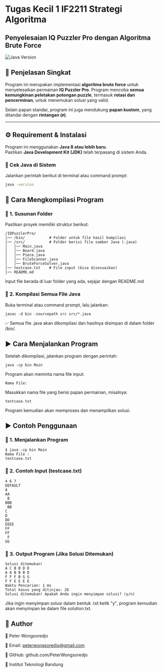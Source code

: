 # Tugas Kecil 1 IF2211 Strategi Algoritma
## Penyelesaian IQ Puzzler Pro dengan Algoritma Brute Force

![Java Version](https://img.shields.io/badge/Java-8%2B-blue)



## 📌 Penjelasan Singkat
Program ini merupakan implementasi **algoritma brute force** untuk menyelesaikan permainan **IQ Puzzler Pro**. Program mencoba **semua kemungkinan peletakan potongan puzzle**, termasuk **rotasi dan pencerminan**, untuk menemukan solusi yang valid.

Selain papan standar, program ini juga mendukung **papan kustom**, yang ditandai dengan **rintangan (`#`)**.

---

## ⚙ Requirement & Instalasi
Program ini menggunakan **Java 8 atau lebih baru**.  
Pastikan **Java Development Kit (JDK)** telah terpasang di sistem Anda.  

### **🔹 Cek Java di Sistem**
Jalankan perintah berikut di terminal atau command prompt:
```sh
java -version
```

## 🎥 Cara Mengkompilasi Program
### 🔹 1. Susunan Folder
Pastikan proyek memiliki struktur berikut:
```
/IQPuzzlerPro/
│── /bin/           # Folder untuk file hasil kompilasi
│── /src/           # Folder berisi file sumber Java (.java)
│   │── Main.java
│   │── Board.java
│   │── Piece.java
│   │── FileScanner.java
│   │── BruteForceSolver.java
│── testcase.txt    # File input (bisa disesuaikan)
│── README.md       
```
Input file berada di luar folder yang ada, sejajar dengan README.md
### 🔹 2. Kompilasi Semua File Java
Buka terminal atau command prompt, lalu jalankan:

```
javac -d bin -sourcepath src src/*.java
```
✅ Semua file .java akan dikompilasi dan hasilnya disimpan di dalam folder /bin/.

## ▶ Cara Menjalankan Program
Setelah dikompilasi, jalankan program dengan perintah:

```
java -cp bin Main
```
Program akan meminta nama file input:
```
Nama File:
```
Masukkan nama file yang berisi papan permainan, misalnya:

```
testcase.txt
```
Program kemudian akan memproses dan menampilkan solusi.

## ▶ Contoh Penggunaan
### 🔹 1. Menjalankan Program
```
$ java -cp bin Main
Nama File :
testcase.txt
```
### 🔹 2. Contoh Input (testcase.txt)
```
4 6 7
DEFAULT
A
AA
 B
BBB
 BB
C
D
DD
EEEE
FF
FF
 F
GG
```
### 🔹 3. Output Program (Jika Solusi Ditemukan)
```
Solusi ditemukan!
A C B B D D 
A A B B B D 
F F F B G G 
F F E E E E 
Waktu Pencarian: 1 ms
Total kasus yang ditinjau: 26
Solusi ditemukan! Apakah Anda ingin menyimpan solusi? (y/n)
```
Jika ingin menyimpan solusi dalam bentuk .txt ketik "y", program kemudian akan menyimpan ke dalam file solution.txt.

## 📌 Author
👤 Peter Wongsoredjo

📧 Email: peterwongsoredjo@gmail.com

🔗 GitHub: github.com/PeterWongsoredjo

📌 Institut Teknologi Bandung

